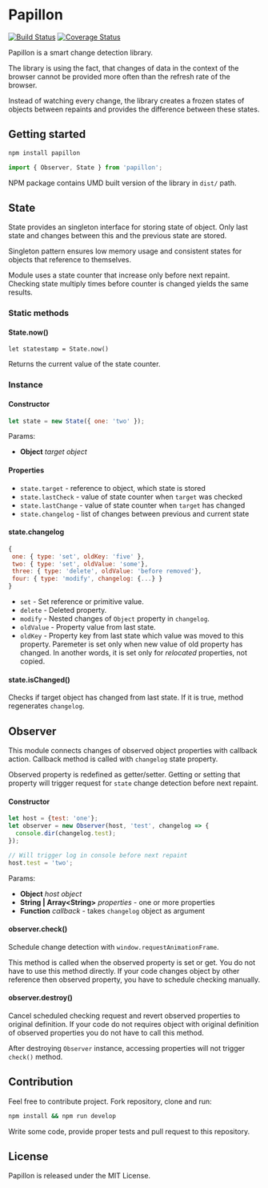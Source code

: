 # Papillon

[![Build Status](https://travis-ci.org/smalluban/papillon.svg?branch=master)](https://travis-ci.org/smalluban/papillon)
[![Coverage Status](https://coveralls.io/repos/smalluban/papillon/badge.svg?branch=master)](https://coveralls.io/r/smalluban/papillon?branch=master)

Papillon is a smart change detection library.

The library is using the fact, that changes of data in the context of the browser
cannot be provided more often than the refresh rate of the browser.

Instead of watching every change, the library creates a frozen states of objects
between repaints and provides the difference between these states.

## Getting started

```bash
npm install papillon
```

```javascript
import { Observer, State } from 'papillon';
```

NPM package contains UMD built version of the library in `dist/` path.

## State

State provides an singleton interface for storing state of object.
Only last state and changes between this and the previous state are stored.

Singleton pattern ensures low memory usage and consistent states
for objects that reference to themselves.

Module uses a state counter that increase only before next
repaint. Checking state multiply times before counter is changed
yields the same results.

### Static methods

#### State.now()

```
let statestamp = State.now()
```

Returns the current value of the state counter.

### Instance

#### Constructor

```javascript
let state = new State({ one: 'two' });
```

Params:

* **Object** *target object*

#### Properties

* `state.target` - reference to object, which state is stored
* `state.lastCheck` - value of state counter when `target` was checked
* `state.lastChange` - value of state counter when `target` has changed
* `state.changelog` - list of changes between previous and current state

#### state.changelog

```javascript
{
 one: { type: 'set', oldKey: 'five' },
 two: { type: 'set', oldValue: 'some'},
 three: { type: 'delete', oldValue: 'before removed'},
 four: { type: 'modify', changelog: {...} }
}
```

* `set` - Set reference or primitive value.
* `delete` - Deleted property.
* `modify` - Nested changes of `Object` property in `changelog`.
* `oldValue` - Property value from last state.
* `oldKey` - Property key from last state which value was moved to this property.
    Paremeter is set only when new value of old property has changed. In another
    words, it is set only for _relocated_ properties, not copied.

#### state.isChanged()

Checks if target object has changed from last state.
If it is true, method regenerates `changelog`.

## Observer

This module connects changes of observed object properties with callback action.
Callback method is called with `changelog` state property.

Observed property is redefined as getter/setter. Getting or setting
that property will trigger request for `state` change detection
before next repaint.

#### Constructor

```javascript
let host = {test: 'one'};
let observer = new Observer(host, 'test', changelog => {
  console.dir(changelog.test);
});

// Will trigger log in console before next repaint
host.test = 'two';
```

Params:

* **Object** *host object*
* **String | Array&lt;String&gt;** *properties* - one or more properties
* **Function** *callback* - takes `changelog` object as argument

#### observer.check()

Schedule change detection with `window.requestAnimationFrame`.

This method is called when the observed property is set or get.
You do not have to use this method directly. If your code changes
object by other reference then observed property, you have to schedule
checking manually.

#### observer.destroy()

Cancel scheduled checking request and revert observed properties to
original definition. If your code do not requires object with original
definition of observed properties you do not have to call this method.

After destroying `Observer` instance, accessing properties will not
trigger `check()` method.

## Contribution

Feel free to contribute project. Fork repository, clone and run:

```bash
npm install && npm run develop
```

Write some code, provide proper tests and pull request to this
repository.

## License

Papillon is released under the MIT License.
